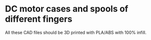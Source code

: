 # DC motor cases and spools of different fingers
All these CAD files should be 3D printed with PLA/ABS with 100% infill.
